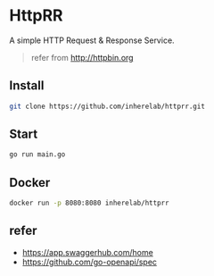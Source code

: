 # HttpRR

A simple HTTP Request & Response Service.

> refer from http://httpbin.org

## Install

```bash
git clone https://github.com/inherelab/httprr.git
```

## Start

```bash
go run main.go
```

## Docker

```bash
docker run -p 8080:8080 inherelab/httprr
```

## refer

- https://app.swaggerhub.com/home
- https://github.com/go-openapi/spec
